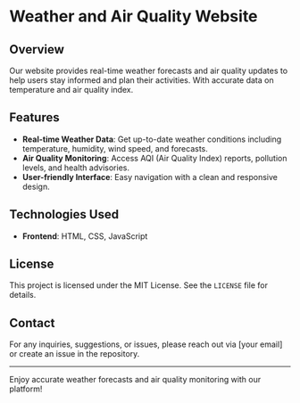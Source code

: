 # Weather and Air Quality Website

## Overview
Our website provides real-time weather forecasts and air quality updates to help users stay informed and plan their activities. With accurate data on temperature and air quality index.
## Features
- **Real-time Weather Data**: Get up-to-date weather conditions including temperature, humidity, wind speed, and forecasts.
- **Air Quality Monitoring**: Access AQI (Air Quality Index) reports, pollution levels, and health advisories.
- **User-friendly Interface**: Easy navigation with a clean and responsive design.

## Technologies Used
- **Frontend**: HTML, CSS, JavaScript

## License
This project is licensed under the MIT License. See the `LICENSE` file for details.

## Contact
For any inquiries, suggestions, or issues, please reach out via [your email] or create an issue in the repository.

---
Enjoy accurate weather forecasts and air quality monitoring with our platform!
